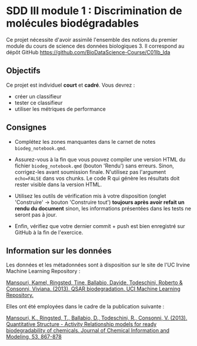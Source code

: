 # SDD III module 1 : Discrimination de molécules biodégradables

Ce projet nécessite d'avoir assimilé l'ensemble des notions du premier module du cours de science des données biologiques 3. Il correspond au dépôt GitHub <https://github.com/BioDataScience-Course/C01Ib_lda>


## Objectifs

Ce projet est individuel **court** et **cadré**. Vous devrez :

-   créer un classifieur
-   tester ce classifieur
-   utiliser les métriques de performance


## Consignes

-   Complétez les zones manquantes dans le carnet de notes `biodeg_notebook.qmd`.

-   Assurez-vous à la fin que vous pouvez compiler une version HTML du fichier `biodeg_notebook.qmd` (bouton 'Rendu') sans erreurs. Sinon, corrigez-les avant soumission finale. N'utilisez pas l'argument `echo=FALSE` dans vos chunks. Le code R qui génère les résultats doit rester visible dans la version HTML.

-   Utilisez les outils de vérification mis à votre disposition (onglet 'Construire' -\> bouton 'Construire tout') **toujours après avoir refait un rendu du document** sinon, les informations présentées dans les tests ne seront pas à jour.

-   Enfin, vérifiez que votre dernier commit + push est bien enregistré sur GitHub à la fin de l'exercice.


## Information sur les données

Les données et les métadonnées sont à disposition sur le site de l'UC Irvine Machine Learning Repository :

[Mansouri, Kamel, Ringsted, Tine, Ballabio, Davide, Todeschini, Roberto & Consonni, Viviana. (2013). QSAR biodegradation. UCI Machine Learning Repository.](https://archive-beta.ics.uci.edu/ml/datasets/qsar+biodegradation)

Elles ont été employées dans le cadre de la publication suivante :

[Mansouri, K., Ringsted, T., Ballabio, D., Todeschini, R., Consonni, V. (2013). Quantitative Structure - Activity Relationship models for ready biodegradability of chemicals. Journal of Chemical Information and Modeling, 53, 867-878](https://doi.org/10.1021/ci4000213)
